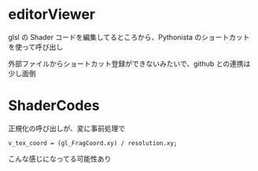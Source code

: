 # editorViewer


glsl の Shader コードを編集してるところから、Pythonista のショートカットを使って呼び出し


外部ファイルからショートカット登録ができないみたいで、github との連携は少し面倒


# ShaderCodes

正規化の呼び出しが、変に事前処理で

```
v_tex_coord = (gl_FragCoord.xy) / resolution.xy;
```

こんな感じになってる可能性あり